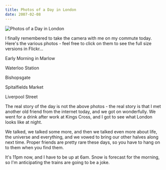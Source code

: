 ```yaml
---
title: Photos of a Day in London
date: 2007-02-08
---
```


![Photos of a Day in London](https://source.unsplash.com/vP3pnOoCiYE/1600x900)

I finally remembered to take the camera with me on my commute today. Here's the various photos - feel free to click on them to see the full size versions in Flickr...

Early Morning in Marlow

Waterloo Station

Bishopsgate

Spitalfields Market

Liverpool Street

The real story of the day is not the above photos - the real story is that I met another old friend from the internet today, and we got on wonderfully. We went for a drink after work at Kings Cross, and I got to see what London looks like at night.

We talked, we talked some more, and then we talked even more about life, the universe and everything, and we vowed to bring our other halves along next time. Proper friends are pretty rare these days, so you have to hang on to them when you find them.

It's 11pm now, and I have to be up at 6am. Snow is forecast for the morning, so I'm anticipating the trains are going to be a joke.